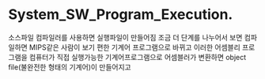 # System_SW_Program_Execution.

소스파일 컴파일러를 사용하면 실행파일이 만들어짐
조금 더 단계를 나누어서 보면 컴파일하면 MIPS같은 사람이 보기 편한 기계어 프로그램으로 바뀌고 이러한 어셈블리 프로그램을 컴퓨터가 직접 실행가능한 기계어프로그램으로 어셈블러가 변환하면 object file(불완전한 형태의 기계어)이 만들어지고
